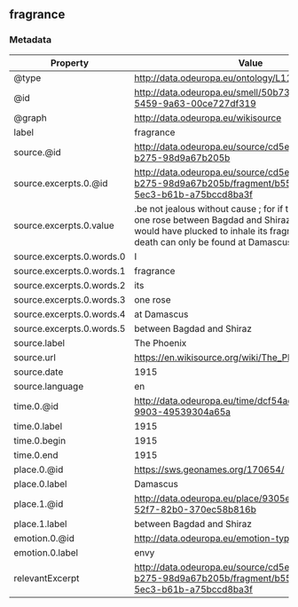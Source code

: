 ## fragrance

### Metadata

| Property | Value |
| -------- | ----- |
| @type | http://data.odeuropa.eu/ontology/L11_Smell |
| @id | http://data.odeuropa.eu/smell/50b738b3-46a2-5459-9a63-00ce727df319 |
| @graph | http://data.odeuropa.eu/wikisource |
| label | fragrance |
| source.@id | http://data.odeuropa.eu/source/cd5e393a-ed3b-5fff-b275-98d9a67b205b |
| source.excerpts.0.@id | http://data.odeuropa.eu/source/cd5e393a-ed3b-5fff-b275-98d9a67b205b/fragment/b55d0c9f-e779-5ec3-b61b-a75bccd8ba3f |
| source.excerpts.0.value | .be not jealous without cause ; for if there is more than one rose between Bagdad and Shiraz , that which I would have plucked to inhale its fragrance until my death can only be found at Damascus ." Fatuity . |
| source.excerpts.0.words.0 | I |
| source.excerpts.0.words.1 | fragrance |
| source.excerpts.0.words.2 | its |
| source.excerpts.0.words.3 | one rose |
| source.excerpts.0.words.4 | at Damascus |
| source.excerpts.0.words.5 | between Bagdad and Shiraz |
| source.label | The Phoenix |
| source.url | https://en.wikisource.org/wiki/The_Phoenix_(magazine) |
| source.date | 1915 |
| source.language | en |
| time.0.@id | http://data.odeuropa.eu/time/dcf54ad6-08b1-5472-9903-49539304a65a |
| time.0.label | 1915 |
| time.0.begin | 1915 |
| time.0.end | 1915 |
| place.0.@id | https://sws.geonames.org/170654/ |
| place.0.label | Damascus |
| place.1.@id | http://data.odeuropa.eu/place/9305ed22-236b-52f7-82b0-370ec58b816b |
| place.1.label | between Bagdad and Shiraz |
| emotion.0.@id | http://data.odeuropa.eu/emotion-type/envy |
| emotion.0.label | envy |
| relevantExcerpt | http://data.odeuropa.eu/source/cd5e393a-ed3b-5fff-b275-98d9a67b205b/fragment/b55d0c9f-e779-5ec3-b61b-a75bccd8ba3f |
